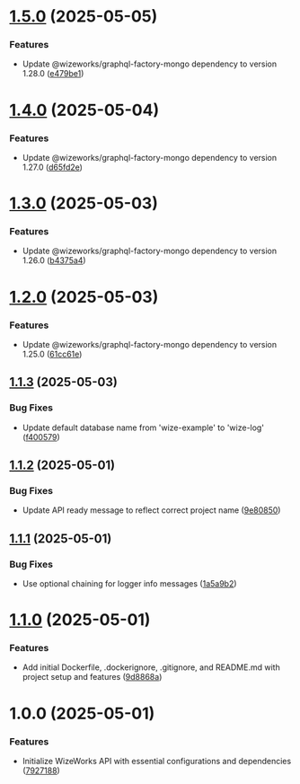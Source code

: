 # [1.5.0](https://github.com/wize-works/wize-log/compare/v1.4.0...v1.5.0) (2025-05-05)


### Features

* Update @wizeworks/graphql-factory-mongo dependency to version 1.28.0 ([e479be1](https://github.com/wize-works/wize-log/commit/e479be1ebea11f93ca51f422f4c4b80ebf370392))

# [1.4.0](https://github.com/wize-works/wize-log/compare/v1.3.0...v1.4.0) (2025-05-04)


### Features

* Update @wizeworks/graphql-factory-mongo dependency to version 1.27.0 ([d65fd2e](https://github.com/wize-works/wize-log/commit/d65fd2e8eeab2ed86bd0a263f570f1ad1cb55f7d))

# [1.3.0](https://github.com/wize-works/wize-log/compare/v1.2.0...v1.3.0) (2025-05-03)


### Features

* Update @wizeworks/graphql-factory-mongo dependency to version 1.26.0 ([b4375a4](https://github.com/wize-works/wize-log/commit/b4375a4a1b0e91112e9e434a9dbe08fc344fe82a))

# [1.2.0](https://github.com/wize-works/wize-log/compare/v1.1.3...v1.2.0) (2025-05-03)


### Features

* Update @wizeworks/graphql-factory-mongo dependency to version 1.25.0 ([61cc61e](https://github.com/wize-works/wize-log/commit/61cc61eec4bdefa4eed66c8dcfae4df5becbc8de))

## [1.1.3](https://github.com/wize-works/wize-log/compare/v1.1.2...v1.1.3) (2025-05-03)


### Bug Fixes

* Update default database name from 'wize-example' to 'wize-log' ([f400579](https://github.com/wize-works/wize-log/commit/f4005793a3f2ade6fe4133649741e96c4e52cfda))

## [1.1.2](https://github.com/wize-works/wize-log/compare/v1.1.1...v1.1.2) (2025-05-01)


### Bug Fixes

* Update API ready message to reflect correct project name ([9e80850](https://github.com/wize-works/wize-log/commit/9e80850d00b17b99b11dab826a2fb35a7f43a7b9))

## [1.1.1](https://github.com/wize-works/wize-log/compare/v1.1.0...v1.1.1) (2025-05-01)


### Bug Fixes

* Use optional chaining for logger info messages ([1a5a9b2](https://github.com/wize-works/wize-log/commit/1a5a9b2b4381fdf2bdd0c8735a351f0e2ff39384))

# [1.1.0](https://github.com/wize-works/wize-log/compare/v1.0.0...v1.1.0) (2025-05-01)


### Features

* Add initial Dockerfile, .dockerignore, .gitignore, and README.md with project setup and features ([9d8868a](https://github.com/wize-works/wize-log/commit/9d8868ab0c656d675fa9dac9f711f2911ee7ec14))

# 1.0.0 (2025-05-01)


### Features

* Initialize WizeWorks API with essential configurations and dependencies ([7927188](https://github.com/wize-works/wize-log/commit/792718800c26a5fa7a6d8bbe96c18d14a8f0be7c))

